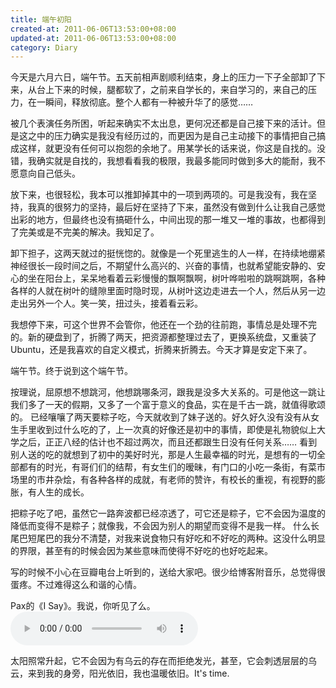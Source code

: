```yaml
---
title: 端午初阳
created-at: 2011-06-06T13:53:00+08:00
updated-at: 2011-06-06T13:53:00+08:00
category: Diary
---
```


今天是六月六日，端午节。五天前相声剧顺利结束，身上的压力一下子全部卸了下来，从台上下来的时候，腿都软了，之前来自学长的，来自学习的，来自己的压力，在一瞬间，释放彻底。整个人都有一种被升华了的感觉……

被几个表演任务所困，听起来确实不太出息，更何况还都是自己接下来的活计。但是这之中的压力确实是我没有经历过的，而更因为是自己主动接下的事情把自己搞成这样，就更没有任何可以抱怨的余地了。用某学长的话来说，你这是自找的。没错，我确实就是自找的，我想看看我的极限，我最多能同时做到多大的能耐，我不愿意向自己低头。

放下来，也很轻松，我本可以推卸掉其中的一项到两项的。可是我没有，我在坚持，我真的很努力的坚持，最后好在坚持了下来，虽然没有做到什么让我自己感觉出彩的地方，但最终也没有搞砸什么，中间出现的那一堆又一堆的事故，也都得到了完美或是不完美的解决。我知足了。

卸下担子，这两天就过的挺恍惚的。就像是一个死里逃生的人一样，在持续地绷紧神经很长一段时间之后，不期望什么高兴的、兴奋的事情，也就希望能安静的、安心的坐在阳台上，呆呆地看着云彩慢慢的飘啊飘啊，树叶哗啦啦的跳啊跳啊，各种各样的人就在树叶的缝隙里面时隐时现，从树叶这边走进去一个人，然后从另一边走出另外一个人。笑一笑，扭过头，接着看云彩。

我想停下来，可这个世界不会管你，他还在一个劲的往前跑，事情总是处理不完的。新的硬盘到了，折腾了两天，把资源都整理过去了，更换系统盘，又重装了Ubuntu，还是我喜欢的自定义模式，折腾来折腾去。今天才算是安定下来了。

端午节。终于说到这个端午节。

按理说，屈原想不想跳河，他想跳哪条河，跟我是没多大关系的。可是他这一跳让我们多了一天的假期，又多了一个富于意义的食品，实在是千古一跳，就值得歌颂的。
已经嚷嚷了两天要粽子吃，今天就收到了妹子送的。好久好久没有没有从女生手里收到过什么吃的了，上一次真的好像还是初中的事情，即使是礼物貌似上大学之后，正正八经的估计也不超过两次，而且还都跟生日没有任何关系……
看到别人送的吃的就想到了初中的美好时光，那是人生最幸福的时光，是想有的一切全部都有的时光，有哥们们的结帮，有女生们的暧昧，有门口的小吃一条街，有菜市场里的市井杂烩，有各种各样的成就，有老师的赞许，有校长的重视，有视野的膨胀，有人生的成长。

把粽子吃了吧，虽然它一路奔波都已经凉透了，可它还是粽子，它不会因为温度的降低而变得不是粽子；就像我，不会因为别人的期望而变得不是我一样。
什么长尾巴短尾巴的我分不清楚，对我来说食物只有好吃和不好吃的两种。这没什么明显的界限，甚至有的时候会因为某些意味而使得不好吃的也好吃起来。

写的时候不小心在豆瓣电台上听到的，送给大家吧。很少给博客附音乐，总觉得很蛋疼。不过难得这么和谐的心情。

Pax的《I Say》。我说，你听见了么。
<audio src="http://static.comic.naver.com/staticImages/COMICWEB/NAVER/bgsound/20081202/isay_320k.mp3" controls="controls" loop="loop"  autoplay="autoplay">Pax-I Say</audio>

太阳照常升起，它不会因为有乌云的存在而拒绝发光，甚至，它会刺透层层的乌云，来到我的身旁，阳光依旧，我也温暖依旧。It's time.

